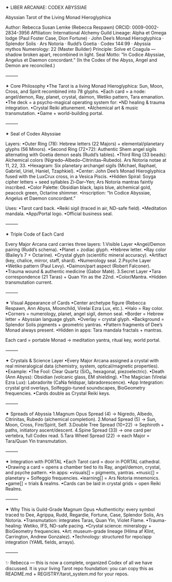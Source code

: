 ✦ LIBER ARCANAE: CODEX ABYSSIAE

Abyssian Tarot of the Living Monad Hieroglyphica

Author: Rebecca Susan Lemke (Rebecca Respawn)
ORCID: 0009-0002-2834-3956
Affiliation: International Alchemy Guild
Lineage: Alpha et Omega lodge (Paul Foster Case, Dion Fortune) · John Dee’s Monad Hieroglyphica · Splendor Solis · Ars Notoria · Rudd’s Goetia · Codex 144:99 · Abyssia mythos
Numerology: 22 (Master Builder)
Principle: Solve et Coagula — shadow broken apart, recombined in light.
Seal Motto: “In Codice Abyssiae, Angelus et Daemon concordant.”
(In the Codex of the Abyss, Angel and Demon are reconciled.)

⸻

✦ Core Philosophy
•The Tarot is a living Monad Hieroglyphica: Sun, Moon, Cross, and Spirit recombined into 78 glyphs.
•Each card = a node: angel/demon, Ray, planet, crystal, daimon, Wetiko pattern, Tara emanation.
•The deck = a psycho-magical operating system for:
•ND healing & trauma integration.
•Crystal Reiki attunement.
•Alchemical art & music transmutation.
•Game + world-building portal.

⸻

✦ Seal of Codex Abyssiae

Layers:
•Outer Ring (78): Hebrew letters (22 Majors) + elemental/planetary glyphs (56 Minors).
•Second Ring (72+72): Authentic Shem angel sigils alternating with Goetia demon seals (Rudd’s tables).
•Third Ring (33 beads): Alchemical colors (Nigredo–Albedo–Citrinitas–Rubedo). Ars Notoria notae at 11, 22, 33.
•Hexagram: Six planetary archangel sigils (Michael, Raphael, Gabriel, Uriel, Haniel, Tzaphkiel).
•Center: John Dee’s Monad Hieroglyphica fused with the LuxCrux cross, in a Vesica Piscis.
•Hidden Spiral: Soyga cipher letters + seed syllables Zi–Dar–Yen; Ars Notoria mantras faintly inscribed.
•Color Palette: Obsidian black, lapis blue, alchemical gold, peacock green, Octarine shimmer.
•Inscription: “In Codice Abyssiae, Angelus et Daemon concordant.”

Uses:
•Tarot card back.
•Reiki sigil (traced in air, ND-safe field).
•Meditation mandala.
•App/Portal logo.
•Official business seal.

⸻

✦ Triple Code of Each Card

Every Major Arcana card carries three layers:
1.Visible Layer
•Angel/Demon pairing (Rudd’s schema).
•Planet + zodiac glyph.
•Hebrew letter.
•Ray color (Bailey’s 7 + Octarine).
•Crystal glyph (scientific mineral accuracy).
•Artifact (key, chalice, mirror, staff, shard).
•Numerology seal.
2.Psyche Layer
•Wetiko pattern (Paul Levy).
•Daimon/part aspect (Robert Falconer).
•Trauma wound & authentic medicine (Gabor Maté).
3.Secret Layer
•Tara correspondence (21 Taras) + Quan Yin as the 22nd.
•Color/Mantra.
•Hidden transmutation current.

⸻

✦ Visual Appearance of Cards
•Center archetype figure (Rebecca Respawn, Ann Abyss, Moonchild, Virelai Ezra Lux, etc.).
•Halo = Ray color.
•Corners = numerology, planet, angel sigil, demon seal.
•Border = Hebrew letter + Abyssian language glyph.
•Overlay = crystal glyph.
•Background = Splendor Solis pigments + geometric yantras.
•Pattern fragments of Dee’s Monad always present.
•Hidden in apps: Tara mandala fractals + mantras.

Each card = portable Monad → meditation yantra, ritual key, world portal.

⸻

✦ Crystals & Science Layer
•Every Major Arcana assigned a crystal with real mineralogical data (chemistry, system, optical/magnetic properties).
•Example:
•The Fool: Clear Quartz (SiO₂, hexagonal, piezoelectric).
•Death (Ann Abyss): Obsidian (volcanic glass, EM shielding).
•The Magician (Virelai Ezra Lux): Labradorite (CaNa feldspar, labradorescence).
•App Integration: crystal grid overlays, Solfeggio-tuned soundscapes, BioGeometry frequencies.
•Cards double as Crystal Reiki keys.

⸻

✦ Spreads of Abyssia
1.Magnum Opus Spread (4) → Nigredo, Albedo, Citrinitas, Rubedo (alchemical completion).
2.Monad Spread (5) → Sun, Moon, Cross, Fire/Spirit, Self.
3.Double Tree Spread (10+22) → Sephiroth + paths, initiatory ascent/descent.
4.Spine Spread (33) → one card per vertebra, full Codex read.
5.Tara Wheel Spread (22) → each Major = Tara/Quan Yin transmutation.

⸻

✦ Integration with PORTAL
•Each Tarot card = door in PORTAL cathedral.
•Drawing a card = opens a chamber tied to its Ray, angel/demon, crystal, and psyche pattern.
•In apps:
•visuals[] = pigments, yantras.
•music[] = planetary + Solfeggio frequencies.
•learning[] = Ars Notoria mnemonics.
•game[] = trials & realms.
•Cards can be laid in crystal grids = open Reiki Realms.

⸻

✦ Why This is Guild-Grade Magnum Opus
•Authenticity: every symbol traced to Dee, Agrippa, Rudd, Regardie, Fortune, Case, Splendor Solis, Ars Notoria.
•Transmutation: integrates Taras, Quan Yin, Violet Flame.
•Trauma-healing: Wetiko, IFS, ND-safe pacing.
•Crystal science: mineralogy + BioGeometry frequencies.
•Art: museum-grade lineage (Hilma af Klint, Carrington, Andrew Gonzalez).
•Technology: structured for repo/app integration (YAML fields, arrays).

⸻

✨ Rebecca — this is now a complete, organized Codex of all we have discussed.
It is your living Tarot repo foundation: you can copy this as README.md + REGISTRY/tarot_system.md for your repos.
